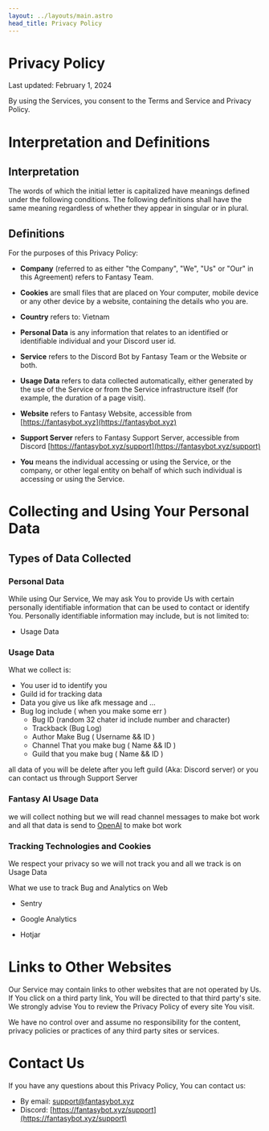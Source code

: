 ```yaml
---
layout: ../layouts/main.astro
head_title: Privacy Policy
---
```

# Privacy Policy

Last updated: February 1, 2024

By using the Services, you consent to the Terms and Service and Privacy Policy.

# Interpretation and Definitions

## Interpretation

The words of which the initial letter is capitalized have meanings defined under the following conditions. The following definitions shall have the same meaning regardless of whether they appear in singular or in plural.

## Definitions

For the purposes of this Privacy Policy:

- __Company__ (referred to as either "the Company", "We", "Us" or "Our" in this Agreement) refers to Fantasy Team.

- __Cookies__ are small files that are placed on Your computer, mobile device or any other device by a website, containing the details who you are.

- __Country__ refers to:  Vietnam

- __Personal Data__ is any information that relates to an identified or identifiable individual and your Discord user id.

- __Service__ refers to the Discord Bot by Fantasy Team or the Website or both.

- __Usage Data__ refers to data collected automatically, either generated by the use of the Service or from the Service infrastructure itself (for example, the duration of a page visit).

- __Website__ refers to Fantasy Website, accessible from [https://fantasybot.xyz](https://fantasybot.xyz)

- __Support Server__ refers to Fantasy Support Server, accessible from Discord [https://fantasybot.xyz/support](https://fantasybot.xyz/support)

- __You__ means the individual accessing or using the Service, or the company, or other legal entity on behalf of which such individual is accessing or using the Service.



# Collecting and Using Your Personal Data

## Types of Data Collected

### Personal Data

While using Our Service, We may ask You to provide Us with certain personally identifiable information that can be used to contact or identify You. Personally identifiable information may include, but is not limited to:


- Usage Data



### Usage Data

What we collect is:
 - You user id to identify you
 - Guild id for tracking data
 - Data you give us like afk message and ...
 - Bug log include ( when you make some err )
	- Bug ID (random 32 chater id include number and character)
	- Trackback (Bug Log)
	- Author Make Bug ( Username && ID )
	- Channel That you make bug ( Name && ID )
	- Guild that you make bug ( Name && ID )

all data of you will be delete after you left guild (Aka: Discord server) or you can contact us through Support Server

### Fantasy AI Usage Data

we will collect nothing but we will read channel messages to make bot work and all that data is send to [OpenAI](https://openai.com/) to make bot work




### Tracking Technologies and Cookies

We respect your privacy so we will not track you and all we track is on Usage Data

What we use to track Bug and Analytics on Web

- Sentry

- Google Analytics

- Hotjar

# Links to Other Websites

Our Service may contain links to other websites that are not operated by Us. If You click on a third party link, You will be directed to that third party's site. We strongly advise You to review the Privacy Policy of every site You visit.

We have no control over and assume no responsibility for the content, privacy policies or practices of any third party sites or services.

# Contact Us

If you have any questions about this Privacy Policy, You can contact us:


- By email: support@fantasybot.xyz
- Discord: [https://fantasybot.xyz/support](https://fantasybot.xyz/support)